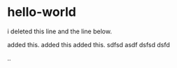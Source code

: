 # hello-world
i deleted this line
and the line below.





added this.
added this 
added this.
sdfsd
asdf
dsfsd
dsfd


..
